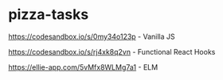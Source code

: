# pizza-tasks

https://codesandbox.io/s/0my34o123p - Vanilla JS

https://codesandbox.io/s/rj4xk8q2vn  - Functional React Hooks

https://ellie-app.com/5vMfx8WLMg7a1 - ELM
